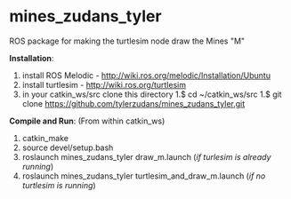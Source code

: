 # mines_zudans_tyler
ROS package for making the turtlesim node draw the Mines "M"

**Installation**:

1. install ROS Melodic - http://wiki.ros.org/melodic/Installation/Ubuntu
1. install turtlesim - http://wiki.ros.org/turtlesim
1. in your catkin_ws/src clone this directory
  1.$ cd ~/catkin_ws/src
  1.$ git clone https://github.com/tylerzudans/mines_zudans_tyler.git

**Compile and Run**:
(From within catkin_ws)

1. catkin_make
2. source devel/setup.bash
3. roslaunch mines_zudans_tyler draw_m.launch (*if turlesim is already running*)
4. roslaunch mines_zudans_tyler turtlesim_and_draw_m.launch (*if no turtlesim is running*)
